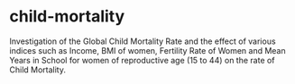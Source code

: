 # child-mortality
Investigation of the Global Child Mortality Rate and the effect of various indices such as Income, BMI of women, Fertility Rate of Women and Mean Years in School for women of reproductive age (15 to 44) on the rate of Child Mortality.
